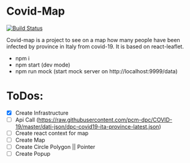 # Covid-Map

[![Build Status](https://travis-ci.org/joemccann/dillinger.svg?branch=master)](https://travis-ci.org/joemccann/dillinger)

Covid-map is a project to see on a map how many people have been infected by province in Italy from covid-19. It is based on react-leaflet.

 - npm i
 - npm start (dev mode)
 - npm run mock (start mock server on http://localhost:9999/data)

# ToDos:

- [x] Create Infrastructure
- [ ] Api Call  (https://raw.githubusercontent.com/pcm-dpc/COVID-19/master/dati-json/dpc-covid19-ita-province-latest.json)
- [ ] Create react context for map
- [ ] Create Map
- [ ] Create Circle Polygon || Pointer
- [ ] Create Popup
